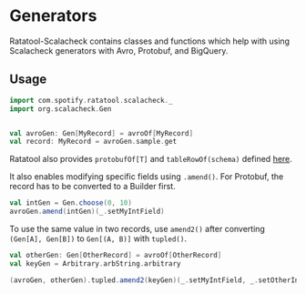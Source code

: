 Generators
=======

Ratatool-Scalacheck contains classes and functions which help with using Scalacheck generators with
 Avro, Protobuf, and BigQuery.

## Usage
```scala
import com.spotify.ratatool.scalacheck._
import org.scalacheck.Gen


val avroGen: Gen[MyRecord] = avroOf[MyRecord]
val record: MyRecord = avroGen.sample.get
```

Ratatool also provides `protobufOf[T]` and `tableRowOf(schema)` defined [here](https://github.com/spotify/ratatool/tree/master/ratatool-scalacheck/src/main/scala/com/spotify/ratatool/scalacheck).

It also enables modifying specific fields using `.amend()`. For Protobuf, the record has to be
 converted to a Builder first.

```scala
val intGen = Gen.choose(0, 10)
avroGen.amend(intGen)(_.setMyIntField)
```

To use the same value in two records, use `amend2()` after converting `(Gen[A], Gen[B])` to
 `Gen[(A, B)]` with `tupled()`.
 
 ```scala
val otherGen: Gen[OtherRecord] = avroOf[OtherRecord]
val keyGen = Arbitrary.arbString.arbitrary

(avroGen, otherGen).tupled.amend2(keyGen)(_.setMyIntField, _.setOtherIntField)
```
